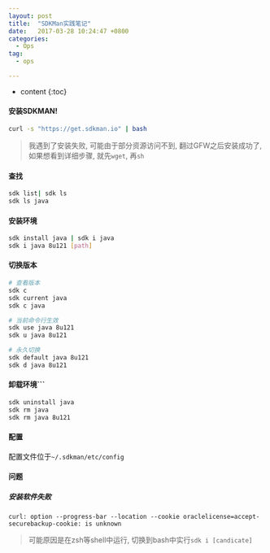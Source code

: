 ```yaml
---
layout: post
title:  "SDKMan实践笔记"
date:   2017-03-28 10:24:47 +0800
categories:
  - Ops
tag:
  - ops

---
```


* content
{:toc}

#### 安装SDKMAN!

``` sh
curl -s "https://get.sdkman.io" | bash
```
> 我遇到了安装失败, 可能由于部分资源访问不到, 翻过GFW之后安装成功了, 如果想看到详细步骤, 就先`wget`, 再`sh`

#### 查找
``` sh
sdk list| sdk ls
sdk ls java
```


#### 安装环境

``` sh
sdk install java | sdk i java
sdk i java 8u121 [path]
```

#### 切换版本
``` sh
# 查看版本
sdk c
sdk current java
sdk c java
```

``` sh
# 当前命令行生效
sdk use java 8u121
sdk u java 8u121
```
``` sh
# 永久切换
sdk default java 8u121
sdk d java 8u121
```

#### 卸载环境```
``` sh
sdk uninstall java
sdk rm java
sdk rm java 8u121
```

#### 配置
配置文件位于`~/.sdkman/etc/config`

#### 问题

##### 安装软件失败
`curl: option --progress-bar --location --cookie oraclelicense=accept-securebackup-cookie: is unknown`

>可能原因是在zsh等shell中运行, 切换到bash中实行`sdk i [candicate]`
